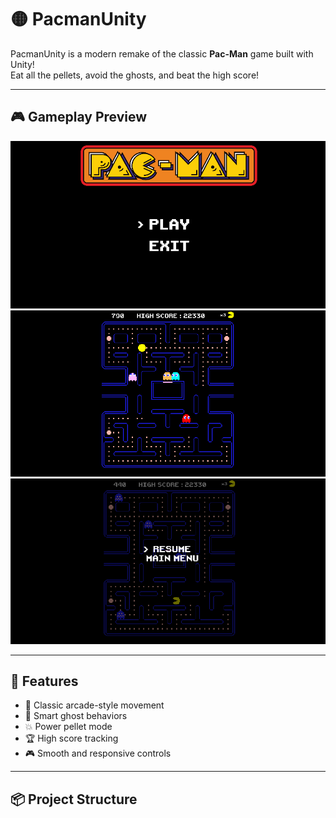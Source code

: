 # 🟡 PacmanUnity

PacmanUnity is a modern remake of the classic **Pac-Man** game built with Unity!  
Eat all the pellets, avoid the ghosts, and beat the high score!

---

## 🎮 Gameplay Preview

![Menu Screen](Menu.png)
![In-Game Screen](InGame.png)
![Pause Screen](Pause.png)

---

## 🧠 Features

- 🧩 Classic arcade-style movement
- 👻 Smart ghost behaviors
- 💥 Power pellet mode
- 🏆 High score tracking
- 🎮 Smooth and responsive controls

---

## 📦 Project Structure
